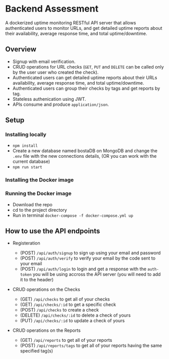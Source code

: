 # Backend Assessment
A dockerized uptime monitoring RESTful API server that allows authenticated users to monitor URLs, and get detailed uptime reports about their availability, average response time, and total uptime/downtime.

## Overview
- Signup with email verification.
- CRUD operations for URL checks (`GET`, `PUT` and `DELETE` can be called only by the user user who created the check).
- Authenticated users can get detailed uptime reports about their URLs availability, average response time, and total uptime/downtime.
- Authenticated users can group their checks by tags and get reports by tag.
- Stateless authenication using JWT.
- APIs consume and produce `application/json`.

## Setup

### Installing locally
- `npm install`
- Create a new database named bostaDB on MongoDB and change the `.env` file with the new connections details, (OR you can work with the current database)
-  `npm run start`


### Installing the Docker image

### Running the Docker image
- Download the repo
- cd to the project directory
- Run in terminal `docker-compose -f docker-compose.yml up`

## How to use the API endpoints

- Registeration
    - (POST) `/api/auth/signup` to sign up using your email and password
    - (POST) `/api/auth/verify` to verify your email by the code sent to your email
    - (POST) `/api/auth/login` to login and get a response with the `auth-token` you will be using accross the API server (you will need to add it to the header)

- CRUD operations on the Checks
    - (GET) `/api/checks` to get all of your checks
    - (GET) `/api/checks/:id` to get a specific check
    - (POST) `/api/checks` to create a check
    - (DELETE) `/api/checks/:id` to delete a check of yours
    - (PUT) `/api/checks/:id` to update a check of yours

- CRUD operations on the Reports
    - (GET) `/api/reports` to get all of your reports
    - (POST) `/api/reports/tags` to get all of your reports having the same specified tag(s)
